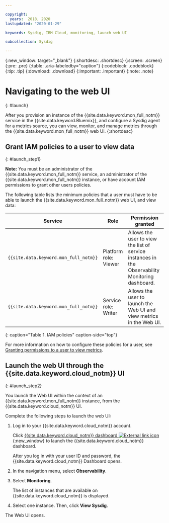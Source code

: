 ```yaml
---

copyright:
  years:  2018, 2020
lastupdated: "2020-01-29"

keywords: Sysdig, IBM Cloud, monitoring, launch web UI

subcollection: Sysdig

---
```


{:new_window: target="_blank"}
{:shortdesc: .shortdesc}
{:screen: .screen}
{:pre: .pre}
{:table: .aria-labeledby="caption"}
{:codeblock: .codeblock}
{:tip: .tip}
{:download: .download}
{:important: .important}
{:note: .note}

# Navigating to the web UI
{: #launch}

After you provision an instance of the {{site.data.keyword.mon_full_notm}} service in the {{site.data.keyword.Bluemix}}, and configure a Sysdig agent for a metrics source, you can view, monitor, and manage metrics through the {{site.data.keyword.mon_full_notm}} web UI.
{:shortdesc}


## Grant IAM policies to a user to view data 
{: #launch_step1}

**Note:** You must be an administrator of the {{site.data.keyword.mon_full_notm}} service, an administrator of the {{site.data.keyword.mon_full_notm}} instance, or have account IAM permissions to grant other users policies.

The following table lists the minimum policies that a user must have to be able to launch the {{site.data.keyword.mon_full_notm}} web UI, and view data:

| Service                        | Role                      | Permission granted     |
|--------------------------------|---------------------------|------------------------|
| `{{site.data.keyword.mon_full_notm}}` | Platform role: Viewer     | Allows the user to view the list of service instances in the Observability Monitoring dashboard. |
| `{{site.data.keyword.mon_full_notm}}` | Service role: Writer      | Allows the user to launch the Web UI and view metrics in the Web UI.  |
{: caption="Table 1. IAM policies" caption-side="top"} 

For more information on how to configure these policies for a user, see [Granting permissions to a user to view metrics](/docs/services/Monitoring-with-Sysdig?topic=Sysdig-iam_work#user_sysdig).


## Launch the web UI through the {{site.data.keyword.cloud_notm}} UI
{: #launch_step2}

You launch the Web UI within the context of an {{site.data.keyword.mon_full_notm}} instance, from the {{site.data.keyword.cloud_notm}} UI. 

Complete the following steps to launch the web UI:

1. Log in to your {{site.data.keyword.cloud_notm}} account.

    Click [{{site.data.keyword.cloud_notm}} dashboard ![External link icon](../../icons/launch-glyph.svg "External link icon")](https://cloud.ibm.com/login){:new_window} to launch the {{site.data.keyword.cloud_notm}} dashboard.

	After you log in with your user ID and password, the {{site.data.keyword.cloud_notm}} Dashboard opens.

2. In the navigation menu, select **Observability**. 

3. Select **Monitoring**. 

    The list of instances that are available on {{site.data.keyword.cloud_notm}} is displayed.

4. Select one instance. Then, click **View Sysdig**.

The Web UI opens.


